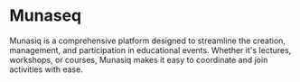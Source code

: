 # Munaseq
Munasiq is a comprehensive platform designed to streamline the creation, management, and participation in educational events. Whether it's lectures, workshops, or courses, Munasiq makes it easy to coordinate and join activities with ease.
